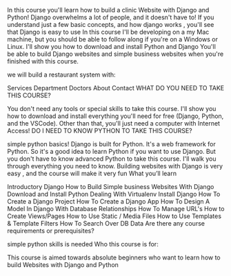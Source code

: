 In this course you'll learn how to build a clinic Website with Django and Python! Django overwhelms a lot of people, and it doesn't have to! If you understand just a few basic concepts, and how django works , you'll see that Django is easy to use In this course I'll be developing on a my Mac machine, but you should be able to follow along if you're on a Windows or Linux. I'll show you how to download and install Python and Django You'll be able to build Django websites and simple business websites when you're finished with this course.

we will build a restaurant system with:

Services
Department
Doctors
About
Contact
WHAT DO YOU NEED TO TAKE THIS COURSE?

You don't need any tools or special skills to take this course. I'll show you how to download and install everything you'll need for free (Django, Python, and the VSCode). Other than that, you'll just need a computer with Internet Access!
DO I NEED TO KNOW PYTHON TO TAKE THIS COURSE?

simple python basics! Django is built for Python. It's a web framework for Python. So it's a good idea to learn Python if you want to use Django. But you don't have to know advanced Python to take this course. I'll walk you through everything you need to know. Building websites with Django is very easy , and the course will make it very fun
What you’ll learn

Introductory Django
How to Build Simple business Websites With Django
Download and Install Python
Dealing With Virtualenv
Install Django
How To Create a Django Project
How To Create a Django App
How To Design A Model In Django With Database Relationships
How To Manage URL's
How to Create Views/Pages
How to Use Static / Media Files
How to Use Templates & Template Filters
How To Search Over DB Data
Are there any course requirements or prerequisites?

simple python skills is needed
Who this course is for:

This course is aimed towards absolute beginners who want to learn how to build Websites with Django and Python
